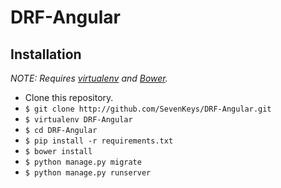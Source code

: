 # DRF-Angular

## Installation

*NOTE: Requires [virtualenv](http://virtualenv.readthedocs.org/en/latest/) and
[Bower](http://bower.io/).*

* Clone this repository.
* `$ git clone http://github.com/SevenKeys/DRF-Angular.git`
* `$ virtualenv DRF-Angular`
* `$ cd DRF-Angular`
* `$ pip install -r requirements.txt`
* `$ bower install`
* `$ python manage.py migrate`
* `$ python manage.py runserver`
